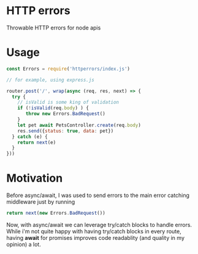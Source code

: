 # HTTP errors
Throwable HTTP errors for node apis


# Usage

```javascript
const Errors = require('httperrors/index.js')

// for example, using express.js

router.post('/', wrap(async (req, res, next) => {
  try {
    // isValid is some king of validation
    if (!isValid(req.body) ) {
       throw new Errors.BadRequest()
    }
    let pet await PetsController.create(req.body)
    res.send({status: true, data: pet})
  } catch (e) {
    return next(e)
  }
}))
```

# Motivation
 Before async/await, I was used to send errors to the main error catching middleware just by running
 ```javascript
 return next(new Errors.BadRequest())
 ```
 Now, with async/await we can leverage try/catch blocks to handle errors. While i'm not quite happy with having try/catch blocks in every route, having **await** for promises improves code readablity (and quality in my opinion) a lot.
